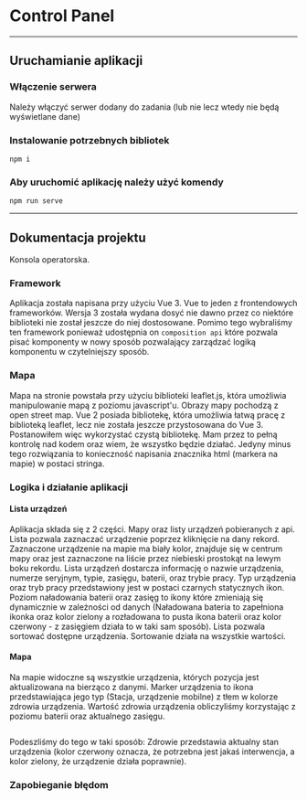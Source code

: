 # Control Panel

---

## Uruchamianie aplikacji

### Włączenie serwera

Należy włączyć serwer dodany do zadania (lub nie lecz wtedy nie będą wyświetlane dane)

### Instalowanie potrzebnych bibliotek

`npm i`

### Aby uruchomić aplikację należy użyć komendy

`npm run serve`

---

## Dokumentacja projektu

Konsola operatorska.

### Framework

Aplikacja została napisana przy użyciu Vue 3. Vue to jeden z frontendowych frameworków. Wersja 3 została wydana dosyć nie dawno przez co niektóre biblioteki nie został jeszcze do niej dostosowane. Pomimo tego wybraliśmy ten framework ponieważ udostępnia on `composition api` które pozwala pisać komponenty w nowy sposób pozwalający zarządzać logiką komponentu w czytelniejszy sposób.

### Mapa

Mapa na stronie powstała przy użyciu biblioteki leaflet.js, która umożliwia manipulowanie mapą z poziomu javascript'u. Obrazy mapy pochodzą z open street map. Vue 2 posiada bibliotekę, która umożliwia łatwą pracę z biblioteką leaflet, lecz nie została jeszcze przystosowana do Vue 3. Postanowiłem więc wykorzystać czystą bibliotekę. Mam przez to pełną kontrolę nad kodem oraz wiem, że wszystko będzie działać. Jedyny minus tego rozwiązania to konieczność napisania znacznika html (markera na mapie) w postaci stringa.

### Logika i działanie aplikacji

#### Lista urządzeń

Aplikacja składa się z 2 części. Mapy oraz listy urządzeń pobieranych z api. Lista pozwala zaznaczać urządzenie poprzez kliknięcie na dany rekord. Zaznaczone urządzenie na mapie ma biały kolor, znajduje się w centrum mapy oraz jest zaznaczone na liście przez niebieski prostokąt na lewym boku rekordu. Lista urządzeń dostarcza informację o nazwie urządzenia, numerze seryjnym, typie, zasięgu, baterii, oraz trybie pracy. Typ urządzenia oraz tryb pracy przedstawiony jest w postaci czarnych statycznych ikon. Poziom naładowania baterii oraz zasięg to ikony które zmieniają się dynamicznie w zależności od danych (Naładowana bateria to zapełniona ikonka oraz kolor zielony a rozładowana to pusta ikona baterii oraz kolor czerwony - z zasięgiem działa to w taki sam sposób). Lista pozwala sortować dostępne urządzenia. Sortowanie działa na wszystkie wartości.

#### Mapa

Na mapie widoczne są wszystkie urządzenia, których pozycja jest aktualizowana na bierząco z danymi. Marker urządzenia to ikona przedstawiająca jego typ (Stacja, urządzenie mobilne) z tłem w kolorze zdrowia urządzenia. Wartość zdrowia urządzenia obliczyliśmy korzystając z poziomu baterii oraz aktualnego zasięgu.

```

```

Podeszliśmy do tego w taki sposób: Zdrowie przedstawia aktualny stan urządzenia (kolor czerwony oznacza, że potrzebna jest jakaś interwencja, a kolor zielony, że urządzenie działa poprawnie).

### Zapobieganie błędom
